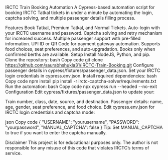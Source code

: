 IRCTC Train Booking Automation
A Cypress-based automation script for booking IRCTC Tatkal tickets in under a minute by automating the login, captcha solving, and multiple passenger details filling process.

Features
Book Tatkal, Premium Tatkal, and Normal Tickets.
Auto-login with your IRCTC username and password.
Captcha solving and retry mechanism for increased success.
Multiple passenger support with pre-filled information.
UPI ID or QR Code for payment gateway automation.
Supports food choices, seat preferences, and auto-upgradation.
Books only when confirmed berths are available.
Setup
Install NodeJS, Python, and pip.
Clone the repository:
bash
Copy code
git clone https://github.com/saurabhshukla31/IRCTC-Train-Booking.git
Configure passenger details in cypress/fixtures/passenger_data.json.
Set your IRCTC login credentials in cypress.env.json.
Install required dependencies:
bash
Copy code
npm install
pip install -r irctc-captcha-solver/requirements.txt
Run the automation:
bash
Copy code
npx cypress run --headed --no-exit
Configuration
Edit cypress/fixtures/passenger_data.json to update your:

Train number, class, date, source, and destination.
Passenger details: name, age, gender, seat preference, and food choice.
Edit cypress.env.json for IRCTC login credentials and captcha mode:

json
Copy code
{
    "USERNAME": "yourusername",
    "PASSWORD": "yourpassword",
    "MANUAL_CAPTCHA": false
}
Tip: Set MANUAL_CAPTCHA to true if you want to enter the captcha manually.

Disclaimer
This project is for educational purposes only. The author is not responsible for any misuse of this code that violates IRCTC’s terms of service.


